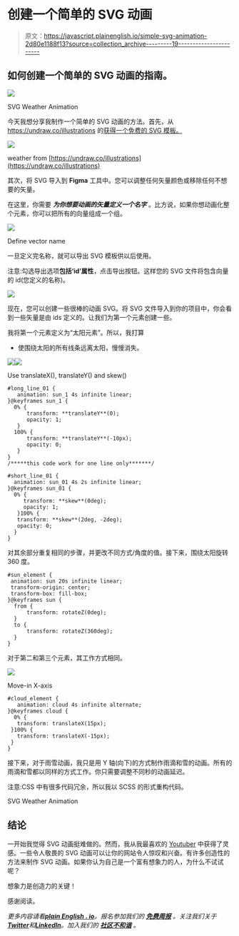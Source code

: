 # 创建一个简单的 SVG 动画

> 原文：<https://javascript.plainenglish.io/simple-svg-animation-2d80e1188f13?source=collection_archive---------19----------------------->

## 如何创建一个简单的 SVG 动画的指南。

![](img/7eea314cb566f81df8b9f90f8daa45c4.png)

SVG Weather Animation

今天我想分享我制作一个简单的 SVG 动画的方法。首先，从 https://undraw.co/illustrations 的[获得一个免费的 SVG 模板。](https://undraw.co/illustrations)

![](img/7b5e053566fd2944e488b3334b1f02da.png)

weather from [https://undraw.co/illustrations](https://undraw.co/illustrations)

其次，将 SVG 导入到 **Figma** 工具中。您可以调整任何矢量颜色或移除任何不想要的矢量。

在这里，你需要 ***为你想要动画的矢量定义一个名字*** 。比方说，如果你想动画化整个元素，你可以把所有的向量组成一个组。

![](img/8d3cf3784976dd5c28d5cc23339d5aff.png)

Define vector name

一旦定义完名称，就可以导出 SVG 模板供以后使用。

注意:勾选导出选项**包括‘id’属性**，点击导出按钮。这样您的 SVG 文件将包含向量的 id(您定义的名称)。

![](img/c779be7ee0b0636659411ffee7e5f3f2.png)

现在，您可以创建一些很棒的动画 SVG。将 SVG 文件导入到你的项目中，你会看到一些矢量是由 ids 定义的。让我们为第一个元素创建一些。

我将第一个元素定义为“太阳元素”。所以，我打算

*   使围绕太阳的所有线条远离太阳，慢慢消失。

![](img/b9e27c84847c3351e3e18e68c9ada2ea.png)![](img/720875c90ea900254cec3e91cc673c04.png)

Use translateX(), translateY() and skew()

```
#long_line_01 {
   animation: sun_1 4s infinite linear;
}@keyframes sun_1 {
  0% {
      transform: **translateY**(0);
      opacity: 1;
   }
  100% { 
      transform: **translateY**(-10px); 
      opacity: 0; 
   }
} 
/*****this code work for one line only*******/
```

```
#short_line_01 {
  animation: sun_01 4s 2s infinite linear;
}@keyframes sun_01 {
  0% { 
     transform: **skew**(0deg);
     opacity: 1;
   }100% {
   transform: **skew**(2deg, -2deg);
   opacity: 0;
  }
}
```

对其余部分重复相同的步骤，并更改不同方式/角度的值。接下来，围绕太阳旋转 360 度。

```
#sun_element {
 animation: sun 20s infinite linear;
 transform-origin: center;
 transform-box: fill-box;
}@keyframes sun {
  from { 
      transform: rotateZ(0deg);
  }
  to {
      transform: rotateZ(360deg);
  }
}
```

对于第二和第三个元素，其工作方式相同。

![](img/706a078809affcc123b25a1ca46fcd59.png)

Move-in X-axis

```
#cloud_element {
   animation: cloud 4s infinite alternate;
}@keyframes cloud {
  0% {
   transform: translateX(15px);
 }100% {
   transform: translateX(-15px);
 }
}
```

接下来，对于雨雪动画，我只是用 Y 轴(向下)的方式制作雨滴和雪的动画。所有的雨滴和雪都以同样的方式工作。你只需要调整不同秒的动画延迟。

注意:CSS 中有很多代码冗余，所以我以 SCSS 的形式重构代码。

SVG Weather Animation

## 结论

一开始我觉得 SVG 动画挺难做的。然而，我从我最喜欢的 [Youtuber](https://www.youtube.com/watch?v=gWai7fYp9PY) 中获得了灵感。一些令人敬畏的 SVG 动画可以让你的网站令人惊叹和兴奋。有许多创造性的方法来制作 SVG 动画。如果你认为自己是一个富有想象力的人，为什么不试试呢？

想象力是创造力的关键！

感谢阅读。

*更多内容请看*[***plain English . io***](https://plainenglish.io/)*。报名参加我们的* [***免费周报***](http://newsletter.plainenglish.io/) *。关注我们关于*[***Twitter***](https://twitter.com/inPlainEngHQ)*和*[***LinkedIn***](https://www.linkedin.com/company/inplainenglish/)*。加入我们的* [***社区不和谐***](https://discord.gg/GtDtUAvyhW) *。*
